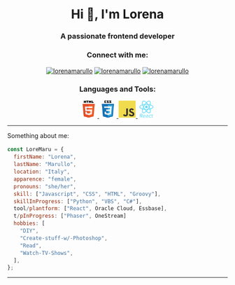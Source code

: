 

<h1 align="center">Hi 👋, I'm Lorena</h1>
<h3 align="center">A passionate frontend developer</h3>

<div class="conteiner">
<div>
<h3 align="center">Connect with me:</h3>
<p align="center">
<a href="https://twitter.com/lorenamarullo" target="blank"><img align="center" src="https://raw.githubusercontent.com/rahuldkjain/github-profile-readme-generator/master/src/images/icons/Social/twitter.svg" alt="lorenamarullo" height="30" width="40" /></a>
<a href="https://linkedin.com/in/lorena-marullo-443072138" target="blank"><img align="center" src="https://raw.githubusercontent.com/rahuldkjain/github-profile-readme-generator/master/src/images/icons/Social/linked-in-alt.svg" alt="lorenamarullo" height="30" width="40" /></a>
<a href="https://instagram.com/lorenamarullo" target="blank"><img align="center" src="https://raw.githubusercontent.com/rahuldkjain/github-profile-readme-generator/master/src/images/icons/Social/instagram.svg" alt="lorenamarullo" height="30" width="40" /></a>
</p>
</div>
<div>
<h3 align="center">Languages and Tools:</h3>
<p align="center"><a href="https://www.w3.org/html/" target="_blank" rel="noreferrer"> <img src="https://raw.githubusercontent.com/devicons/devicon/master/icons/html5/html5-original-wordmark.svg" alt="html5" width="40" height="40"/> </a> <a href="https://www.w3schools.com/css/" target="_blank" rel="noreferrer"> <img src="https://raw.githubusercontent.com/devicons/devicon/master/icons/css3/css3-original-wordmark.svg" alt="css3" width="40" height="40"/> </a>  <a href="https://developer.mozilla.org/en-US/docs/Web/JavaScript" target="_blank" rel="noreferrer"> <img src="https://raw.githubusercontent.com/devicons/devicon/master/icons/javascript/javascript-original.svg" alt="javascript" width="40" height="40"/> </a><a href="https://reactjs.org/" target="_blank" rel="noreferrer"> <img src="https://raw.githubusercontent.com/devicons/devicon/master/icons/react/react-original-wordmark.svg" alt="react" width="40" height="40"/> </a>  </p>
</div>
</div>


<hr>
Something about me:

```javascript
const LoreMaru = {
  firstName: "Lorena",
  lastName: "Marullo",
  location: "Italy",
  apparence: "female",
  pronouns: "she/her",
  skill: ["Javascript", "CSS", "HTML", "Groovy"],
  skillInProgress: ["Python", "VBS", "C#"],
  tool/plantform: ["React", Oracle Cloud, Essbase],
  t/pInProgress: ["Phaser", OneStream]
  hobbies: [
    "DIY",
    "Create-stuff-w/-Photoshop",
    "Read",
    "Watch-TV-Shows",
  ],
};
```

<hr>

